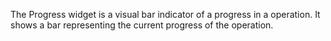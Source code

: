 The Progress widget is a visual bar indicator of a progress in a operation. 
It shows a bar representing the current progress of the operation.
